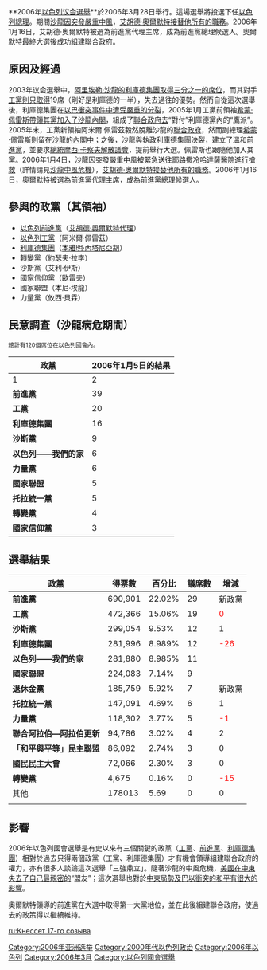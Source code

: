 **2006年[以色列议会選舉](../Page/以色列议会.md "wikilink")**於2006年3月28日舉行。這場選舉將投選下任[以色列總理](../Page/以色列總理.md "wikilink")。期間[沙龍因突發嚴重中風](../Page/阿里埃勒·沙龙.md "wikilink")，[艾胡德·奧爾默特接替他所有的職務](../Page/艾胡德·奧爾默特.md "wikilink")。2006年1月16日，艾胡德·奧爾默特被選為前進黨代理主席，成為前進黨總理候選人。奧爾默特最終大選後成功組建聯合政府。

## 原因及經過

2003年议会選舉中，[阿里埃勒·沙龍的](../Page/阿里埃勒·沙龍.md "wikilink")[利庫德集團取得三分之一的席位](../Page/利庫德集團.md "wikilink")，而其對手[工黨則只取得](../Page/以色列工黨.md "wikilink")19席（剛好是利庫德的一半），失去過往的優勢。然而自從這次選舉後，利庫德集團在[以巴衝突事件中遭受嚴重的分裂](../Page/以巴衝突.md "wikilink")，2005年1月工黨前領袖[希蒙·佩雷斯帶領其黨加入了沙龍內閣](../Page/希蒙·佩雷斯.md "wikilink")，組成了[聯合政府去](../Page/聯合政府.md "wikilink")“對付”利庫德黨內的“鷹派”。2005年末，工黨新領袖阿米爾·佩雷茲毅然脫離沙龍的[聯合政府](../Page/聯合政府.md "wikilink")，然而副總理[希蒙·佩雷斯則留在沙龍的內閣中](../Page/希蒙·佩雷斯.md "wikilink")；之後，沙龍與執政利庫德集團決裂，建立了溫和[前進黨](../Page/以色列前進黨.md "wikilink")，並要求[總統](../Page/以色列總統.md "wikilink")[摩西·卡察夫解散](../Page/摩西·卡察夫.md "wikilink")[議會](../Page/議會.md "wikilink")，提前舉行大選。佩雷斯也跟隨他加入其黨。2006年1月4日，[沙龍因突發嚴重中風被緊急送往](../Page/阿里埃勒·沙龙.md "wikilink")[耶路撒冷哈達薩醫院進行搶救](../Page/耶路撒冷.md "wikilink")（詳情請見[沙龍中風危機](../Page/阿里埃勒·沙龍#.E4.B8.AD.E9.A2.A8.E5.8D.B1.E6.A9.9F.md "wikilink")），[艾胡德·奧爾默特接替他所有的職務](../Page/艾胡德·奧爾默特.md "wikilink")。2006年1月16日，奧爾默特被選為前進黨代理主席，成為前進黨總理候選人。

## 參與的政黨（其領袖）

  - [以色列前進黨](../Page/以色列前進黨.md "wikilink")（[艾胡德·奧爾默特代理](../Page/艾胡德·奧爾默特.md "wikilink")）
  - [以色列工黨](../Page/以色列工黨.md "wikilink")（阿米爾·佩雷茲）
  - [利庫德集團](../Page/利庫德集團.md "wikilink")（[本雅明·內塔尼亞胡](../Page/本雅明·內塔尼亞胡.md "wikilink")）
  - 轉變黨（約瑟夫·拉孛）
  - 沙斯黨（艾利·伊斯）
  - 國家信仰黨（歐雷夫）
  - 國家聯盟（本尼·埃龍）
  - 力量黨（攸西·貝霖）

## 民意調查（沙龍病危期間）

<small>總計有120個席位在[以色列](../Page/以色列.md "wikilink")[國會內](../Page/國會.md "wikilink")。</small>

| 政黨            | 2006年1月5日的結果 |
| ------------- | ------------ |
| 1             | 2            |
| **前進黨**       | 39           |
| **工黨**        | 20           |
| **利庫德集團**     | 16           |
| **沙斯黨**       | 9            |
| **以色列——我們的家** | 6            |
| **力量黨**       | 6            |
| **國家聯盟**      | 5            |
| **托拉統一黨**     | 5            |
| **轉變黨**       | 4            |
| **國家信仰黨**     | 3            |

## 選舉結果

| 政黨              | 得票數     | 百分比    | 議席數 | 增減                                  |
| --------------- | ------- | ------ | --- | ----------------------------------- |
| **前進黨**         | 690,901 | 22.02% | 29  | 新政黨                                 |
| **工黨**          | 472,366 | 15.06% | 19  | <span style="color: red">0</span>   |
| **沙斯黨**         | 299,054 | 9.53%  | 12  | 1                                   |
| **利庫德集團**       | 281,996 | 8.989% | 12  | <span style="color: red">-26</span> |
| **以色列——我們的家**   | 281,880 | 8.985% | 11  |                                     |
| **國家聯盟**        | 224,083 | 7.14%  | 9   |                                     |
| **退休金黨**        | 185,759 | 5.92%  | 7   | 新政黨                                 |
| **托拉統一黨**       | 147,091 | 4.69%  | 6   | 1                                   |
| **力量黨**         | 118,302 | 3.77%  | 5   | <span style="color: red">-1</span>  |
| **聯合阿拉伯—阿拉伯更新** | 94,786  | 3.02%  | 4   | 2                                   |
| **「和平與平等」民主聯盟** | 86,092  | 2.74%  | 3   | 0                                   |
| **國民民主大會**      | 72,066  | 2.30%  | 3   | 0                                   |
| **轉變黨**         | 4,675   | 0.16%  | 0   | <span style="color: red">-15</span> |
| 其他              | 178013  | 5.69   | 0   | 0                                   |
|                 |         |        |     |                                     |

## 影響

2006年以色列國會選舉是有史以來有三個關鍵的政黨（[工黨](../Page/以色列工黨.md "wikilink")、[前進黨](../Page/以色列前進黨.md "wikilink")、[利庫德集團](../Page/利庫德集團.md "wikilink")）相對於過去只得兩個政黨（工黨、利庫德集團）才有機會領導組建聯合政府的權力，亦有很多人談論這次選舉「三強鼎立」。隨著沙龍的中風危機，[美國在](../Page/美國.md "wikilink")[中東失去了自己最親密的](../Page/中東.md "wikilink")“盟友”；這次選舉也對於[中東局勢及](../Page/中東.md "wikilink")[巴以衝突的和平有很大的影響](../Page/巴以衝突.md "wikilink")。

奧爾默特領導的前進黨在大選中取得第一大黨地位，並在此後組建聯合政府，使過去的政策得以繼續維持。

[ru:Кнессет 17-го созыва](../Page/ru:Кнессет_17-го_созыва.md "wikilink")

[Category:2006年亚洲选举](https://zh.wikipedia.org/wiki/Category:2006年亚洲选举 "wikilink")
[Category:2000年代以色列政治](https://zh.wikipedia.org/wiki/Category:2000年代以色列政治 "wikilink")
[Category:2006年以色列](https://zh.wikipedia.org/wiki/Category:2006年以色列 "wikilink")
[Category:2006年3月](https://zh.wikipedia.org/wiki/Category:2006年3月 "wikilink")
[Category:以色列國會選舉](https://zh.wikipedia.org/wiki/Category:以色列國會選舉 "wikilink")